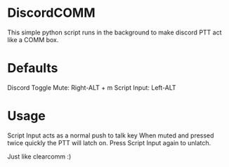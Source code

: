 # DiscordCOMM
 
This simple python script runs in the background to make discord PTT act like a COMM box. 

# Defaults
Discord Toggle Mute: Right-ALT + m
Script Input: Left-ALT

# Usage
Script Input acts as a normal push to talk key
When muted and pressed twice quickly the PTT will latch on. 
Press Script Input again to unlatch. 

Just like clearcomm :)

